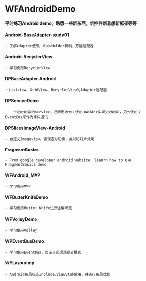 # WFAndroidDemo
#### 平时练习Android demo，熟悉一些新东西，新控件新思想新框架等等

#### Android-BaseAdapter-study01 
    - 了解Adapter使用，ViewHolder机制，万能适配器
#### Android-RecyclerView
    - 学习使用RecyclerView
#### DPBaseAdapter-Android
    －ListView、GridView、RecyclerView的Adapter适配器
#### DPServiceDemo
    - 一个定时刷新的Service，近期更改为了使用Hanlder实现定时刷新，另外使用了EventBus来作为事件通讯
#### DPSlidesImageView-Android
    - 自定义Imageview，实现定时切换，类似幻灯片效果
#### FragmentBasics
    - From google developer android website, leanrn how to use FragmentBasics demo
#### WFAndroid_MVP
    - 学习使用MVP
#### WFButterKnifeDemo
    - 学习使用Butter Knife进行注解绑定
#### WFVolleyDemo
    - 学习使用Volley
#### WPEventBusDemo
    - 学习使用EventBus，自定义实现观察者模式
#### WPLayoutImp
    - Android布局标签Include,ViewStub使用，并进行布局优化
